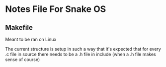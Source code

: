 # Notes File For Snake OS

## Makefile

Meant to be ran on Linux

The current structure is setup in such a way that it's expected that for every .c file in source there needs to be a .h file in include (when a .h file makes sense of course)
